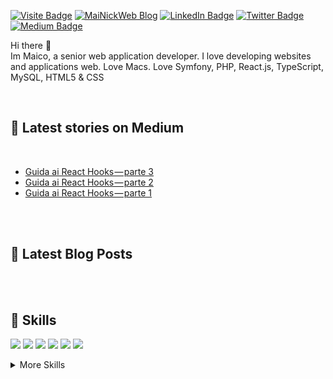 <!--[![Il mio blog](./assets/profilo.png)](https://www.mainickweb.com)-->

[![Visite Badge](https://badges.pufler.dev/visits/MaiNick/MaiNick)](https://www.mainickweb.com)
[![MaiNickWeb Blog](https://img.shields.io/static/v1?label=MaiNickWeb&message=Blog&logoColor=white&color=1CA2F1)](https://dev.to/mainick)
[![LinkedIn Badge](https://img.shields.io/badge/LinkedIn-Profile-informational?style=flat&logo=linkedin&logoColor=white&color=0D76A8)](http://www.linkedin.com/in/maicoorazio/)
[![Twitter Badge](https://img.shields.io/badge/Twitter-Profile-informational?style=flat&logo=twitter&logoColor=white&color=1CA2F1)](http://twitter.com/mainick)
[![Medium Badge](https://img.shields.io/static/v1?label=Medium&message=profile&logoColor=white&color=1CA2F1)](https://medium.com/@mainick)


Hi there 👋
<br/>
Im Maico, a senior web application developer. I love developing websites and applications web. Love Macs. Love Symfony, PHP, React.js, TypeScript, MySQL, HTML5 & CSS

<br>

## 📝 Latest stories on Medium

<br>

<!-- MEDIUM-STORIES:START -->
- [Guida ai React Hooks — parte 3](https://medium.com/webeetle/guida-ai-react-hooks-parte-3-8541657ff5d5?source=rss-6d7da3992557------2)
- [Guida ai React Hooks — parte 2](https://medium.com/webeetle/guida-ai-react-hooks-parte-2-c4cce979a65d?source=rss-6d7da3992557------2)
- [Guida ai React Hooks — parte 1](https://medium.com/webeetle/guida-ai-react-hooks-parte-1-510693ea60f8?source=rss-6d7da3992557------2)
<!-- MEDIUM-STORIES:END -->

<br>

<br>

## 📝 Latest Blog Posts

<br>

<!-- BLOG-POST-LIST:START -->
<!-- BLOG-POST-LIST:END -->

<br>

<!--
## 📌 Pinned Repositories

<br>

<a href="https://github.com/braydoncoyer/tailwindcss-v2-dark-mode-template">
  <img align="center" style="margin:1rem 0.5rem" src="https://github-readme-stats.vercel.app/api/pin/?username=braydoncoyer&repo=tailwindcss-v2-dark-mode-template&title_color=ffffff&text_color=c9cacc&icon_color=337ab7&bg_color=1A2B34" />
</a>

<br>

<a href="https://github.com/braydoncoyer/ng-limeade">
  <img align="center" style="margin:0.5rem" src="https://github-readme-stats.vercel.app/api/pin/?username=braydoncoyer&repo=ng-limeade&title_color=ffffff&text_color=c9cacc&icon_color=337ab7&bg_color=1A2B34" />
</a>

<a href="https://github.com/braydoncoyer/officeapi">
  <img align="center" style="margin:0.5rem" src="https://github-readme-stats.vercel.app/api/pin/?username=braydoncoyer&repo=officeapi&title_color=ffffff&text_color=c9cacc&icon_color=337ab7&bg_color=1A2B34" />
</a>

<br>
-->

## 💼 Skills

![](https://img.shields.io/badge/Code-Symfony-informational?style=flat&logo=symfony&logoColor=white&color=337ab7)
![](https://img.shields.io/badge/Code-Php-informational?style=flat&logo=php&logoColor=white&color=337ab7)
![](https://img.shields.io/badge/Code-JavaScript-informational?style=flat&logo=JavaScript&logoColor=white&color=337ab7)
![](https://img.shields.io/badge/Code-React-informational?style=flat&logo=react&logoColor=white&color=337ab7)
![](https://img.shields.io/badge/Code-jQuery-informational?style=flat&logo=jQuery&logoColor=white&color=337ab7)
![](https://img.shields.io/badge/Code-MySQL-informational?style=flat&logo=MySQL&logoColor=white&color=337ab7)

<!--
![](https://img.shields.io/badge/Code-Redux-informational?style=flat&logo=Redux&logoColor=white&color=337ab7)
![](https://img.shields.io/badge/Code-TypeScript-informational?style=flat&logo=TypeScript&logoColor=white&color=337ab7)
![](https://img.shields.io/badge/Code-MongoDB-informational?style=flat&logo=MongoDB&logoColor=white&color=337ab7)
-->

<details>
<summary>More Skills</summary>
<br>

![](https://img.shields.io/badge/Style-CSS-informational?style=flat&logo=css3&logoColor=white&color=337ab7)
![](https://img.shields.io/badge/Style-Tailwind-informational?style=flat&logo=Tailwind-CSS&logoColor=white&color=337ab7)
![](https://img.shields.io/badge/Style-Stylus-informational?style=flat&logo=Stylus&logoColor=white&color=337ab7)
![](https://img.shields.io/badge/Tools-Docker-informational?style=flat&logo=docker&logoColor=white&color=337ab7)
![](https://img.shields.io/badge/Tools-NGINX-informational?style=flat&logo=nginx&logoColor=white&color=337ab7)
![](https://img.shields.io/badge/Tools-NPM-informational?style=flat&logo=npm&logoColor=white&color=337ab7)
![](https://img.shields.io/badge/Tools-Yarn-informational?style=flat&logo=yarn&logoColor=white&color=337ab7)
![](https://img.shields.io/badge/Tools-Postman-informational?style=flat&logo=Postman&logoColor=white&color=337ab7)
![](https://img.shields.io/badge/Tools-GitHub-informational?style=flat&logo=GitHub&logoColor=white&color=337ab7)
![](https://img.shields.io/badge/Tools-GitLab-informational?style=flat&logo=GitLab&logoColor=white&color=337ab7)
![](https://img.shields.io/badge/Tools-Bitbucket-informational?style=flat&logo=Bitbucket&logoColor=white&color=337ab7)
![](https://img.shields.io/badge/Tools-Jira-informational?style=flat&logo=Jira-Software&logoColor=white&color=337ab7)

</details>

<br>

<!--
<br>

## &#x1f4c8; GitHub Stats

<br>

<a href="https://github.com/MaiNick">
  <img align="center" style="margin:0.5rem" src="https://github-readme-stats.vercel.app/api/top-langs/?username=MaiNick&hide=html,css&title_color=ffffff&text_color=c9cacc&icon_color=337ab7&bg_color=1A2B34" />
</a>

<a href="https://github.com/MaiNick">
  <img align="center" style="margin:0.5rem" src="https://github-readme-stats.vercel.app/api?username=MaiNick&show_icons=true&line_height=27&count_private=true&title_color=ffffff&text_color=c9cacc&icon_color=4AB097&bg_color=1A2B34" alt="Martin's GitHub Stats" />
</a>

<br>
-->